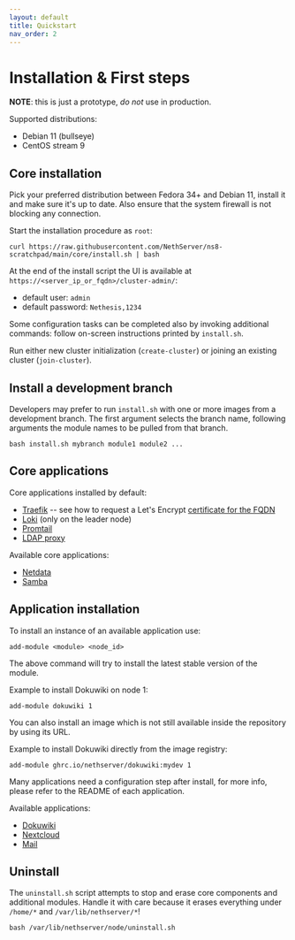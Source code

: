 ```yaml
---
layout: default
title: Quickstart
nav_order: 2
---
```


# Installation & First steps

**NOTE**: this is just a prototype, *do not* use in production.

Supported distributions:
- Debian 11 (bullseye)
- CentOS stream 9

## Core installation

Pick your preferred distribution between Fedora 34+ and Debian 11, install
it and make sure it's up to date. Also ensure that the system firewall is
not blocking any connection.

Start the installation procedure as `root`:
```
curl https://raw.githubusercontent.com/NethServer/ns8-scratchpad/main/core/install.sh | bash
```

At the end of the install script the UI is available at
`https://<server_ip_or_fqdn>/cluster-admin/`:

- default user: `admin`
- default password: `Nethesis,1234`

Some configuration tasks can be completed also by invoking additional
commands: follow on-screen instructions printed by `install.sh`.

Run either new cluster initialization (`create-cluster`) or joining an existing cluster (`join-cluster`).

## Install a development branch

Developers may prefer to run `install.sh` with one or more images from a
development branch. The first argument selects the branch name, following
arguments the module names to be pulled from that branch.

    bash install.sh mybranch module1 module2 ...

## Core applications

Core applications installed by default:
- [Traefik](https://github.com/NethServer/ns8-scratchpad/blob/main/traefik/README.md) -- see how to request a Let's Encrypt [certificate for the FQDN](https://github.com/NethServer/ns8-scratchpad/blob/main/traefik/README.md#set-certificate)
- [Loki](https://github.com/NethServer/ns8-scratchpad/blob/main/loki/REDME.md) (only on the leader node)
- [Promtail](https://github.com/NethServer/ns8-scratchpad/blob/main/promtail/README.md)
- [LDAP proxy](https://github.com/NethServer/ns8-scratchpad/blob/main/ldapproxy/README.md)

Available core applications:
- [Netdata](https://github.com/NethServer/ns8-scratchpad/blob/main/netdata/README.md)
- [Samba](https://github.com/NethServer/ns8-scratchpad/blob/main/samba/README.md)


## Application installation

To install an instance of an available application use:
```
add-module <module> <node_id>
```
The  above command will try to install the latest stable version of the module.

Example to install Dokuwiki on node 1:
```
add-module dokuwiki 1
```

You can also install an image which is not still available inside the repository by using
its URL.

Example to install Dokuwiki directly from the image registry:
```
add-module ghrc.io/nethserver/dokuwiki:mydev 1
```

Many applications need a configuration step after install, for more info, 
please refer to the README of each application.

Available applications:

- [Dokuwiki](https://github.com/NethServer/ns8-scratchpad/blob/main/dokuwiki/README.md)
- [Nextcloud](https://github.com/NethServer/ns8-scratchpad/blob/main/nextcloud/README.md)
- [Mail](https://github.com/NethServer/ns8-scratchpad/blob/main/netdata/README.md)

## Uninstall

The `uninstall.sh` script attempts to stop and erase core components and
additional modules. Handle it with care because it erases everything under `/home/*` and `/var/lib/nethserver/*`!

    bash /var/lib/nethserver/node/uninstall.sh

